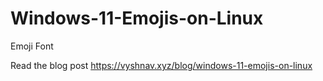 # Windows-11-Emojis-on-Linux
Emoji Font

Read the blog post
https://vyshnav.xyz/blog/windows-11-emojis-on-linux